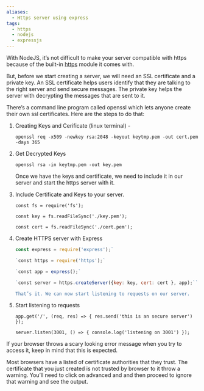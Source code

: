 ```yaml
---
aliases:
  - Https server using express
tags:
  - https
  - nodejs
  - expressjs
---
```

With NodeJS, it’s not difficult to make your server compatible with https because of the built-in [https](https://nodejs.org/api/https.html) module it comes with.

But, before we start creating a server, we will need an SSL certificate and a private key. An SSL certificate helps users identify that they are talking to the right server and send secure messages. The private key helps the server with decrypting the messages that are sent to it.

There’s a command line program called openssl which lets anyone create their own ssl certificates. Here are the steps to do that:

1. Creating Keys and Cerificate (linux terminal) -

	`openssl req -x509 -newkey rsa:2048 -keyout keytmp.pem -out cert.pem -days 365`

2. Get Decrypted Keys

	`openssl rsa -in keytmp.pem -out key.pem`

	Once we have the keys and certificate, we need to include it in our server and start the https server with it.
3. Include Certificate and Keys to your server.

	`const fs = require('fs');`
	
	`const key = fs.readFileSync('./key.pem');`
	
	`const cert = fs.readFileSync('./cert.pem');`

4. Create HTTPS server with Express

	```javascript
	const express = require('express');`
	
	`const https = require('https');`
	
	`const app = express();`
	
	`const server = https.createServer({key: key, cert: cert }, app);```

	That’s it. We can now start listening to requests on our server.
5. Start listening to requests

	`app.get('/', (req, res) => { res.send('this is an secure server') });`
	
	`server.listen(3001, () => { console.log('listening on 3001') });`
	
If your browser throws a scary looking error message when you try to access it, keep in mind that this is expected.

Most browsers have a listed of certificate authorities that they trust. The certificate that you just created is not trusted by browser to it throw a warning. You’ll need to click on advanced and and then proceed to ignore that warning and see the output.